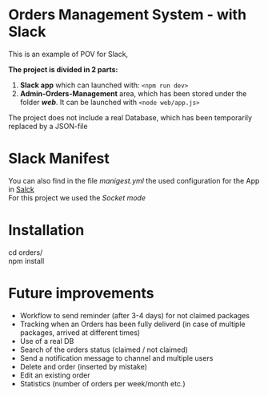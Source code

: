 Orders Management System - with Slack
======================================================================
This is an example of POV for Slack, 

**The project is divided in 2 parts:**
1. **Slack app** which can launched with:  `<npm run dev>`
1. **Admin-Orders-Management** area, which has been stored under the folder **_web_**. It can be launched with
   `<node web/app.js>`

The project does not include a real Database, which has been temporarily replaced by a JSON-file 

Slack Manifest
===============

You can also find in the file _manigest.yml_ the used configuration for the App in [Salck](https://api.slack.com/apps)  
For this project we used the _Socket mode_

Installation
=======
cd orders/  
npm install

Future improvements
====================

* Workflow to send reminder (after 3-4 days) for not claimed packages
* Tracking when an Orders has been fully deliverd (in case of multiple packages, arrived at different times)
* Use of a real DB
* Search of the orders status (claimed / not claimed)
* Send a notification message to channel and multiple users
* Delete and order (inserted by mistake)
* Edit an existing order
* Statistics (number of orders per week/month etc.)



